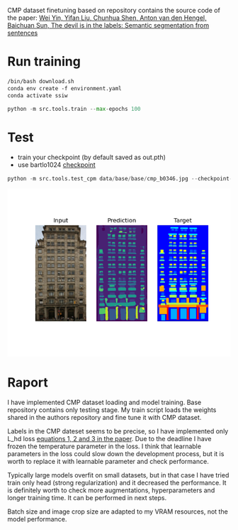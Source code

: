 CMP dataset finetuning based on repository contains the source code of the paper:
[Wei Yin, Yifan Liu, Chunhua Shen, Anton van den Hengel, Baichuan Sun, The devil is in the labels: Semantic segmentation from sentences](https://arxiv.org/abs/2202.02002)

# Run training

```shell
/bin/bash download.sh
conda env create -f environment.yaml
conda activate ssiw
```
```python
python -m src.tools.train --max-epochs 100
```

# Test

* train your checkpoint (by default saved as out.pth)
* use bartlo1024 [checkpoint](https://arxiv.org/pdf/2202.02002.pdf)

```python
python -m src.tools.test_cpm data/base/base/cmp_b0346.jpg --checkpoint-path checkpoint.pth
```

![Annotated](src/ann_imgs/pred.png)

# Raport

I have implemented CMP dataset loading and model training. Base repository contains only testing stage.
My train script loads the weights shared in the authors repository and fine tune it with CMP dataset.

Labels in the CMP dateset seems to be precise, so I have implemented only L_hd loss [equations 1, 2 and 3 in the paper](https://arxiv.org/pdf/2202.02002.pdf).
Due to the deadline I have frozen the temperature parameter in the loss.
I think that learnable parameters in the loss could slow down the development process, but it is worth to replace it with learnable parameter and check performance.

Typically large models overfit on small datasets, but in that case I have tried train only head (strong regularization) and it decreased the performance.
It is definitely worth to check more augmentations, hyperparameters and longer training time. It can be performed in next steps.

Batch size and image crop size are adapted to my VRAM resources, not the model performance.
